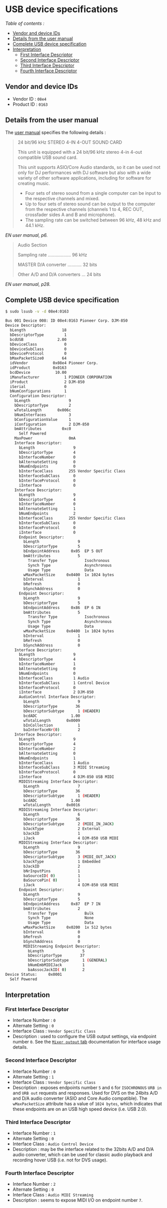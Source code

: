 # USB device specifications

*Table of contents :*

- [Vendor and device IDs](#vendor-and-device-ids)
- [Details from the user manual](#details-from-the-user-manual)
- [Complete USB device specification](#complete-usb-device-specification)
- [Interpretation](#interpretation)
    - [First Interface Descriptor](#first-interface-descriptor)
    - [Second Interface Descriptor](#second-interface-descriptor)
    - [Third Interface Descriptor](#third-interface-descriptor)
    - [Fourth Interface Descriptor](#fourth-interface-descriptor)

## Vendor and device IDs

- Vendor ID : `08e4`
- Product ID : `0163`

## Details from the user manual

The [user manual](https://www.pioneerdj.com/en/support/documents/archive/djm-850/)
specifies the following details :

> 24 bit/96 kHz STEREO 4-IN 4-OUT SOUND CARD
> 
> This unit is equipped with a 24 bit/96 kHz stereo 4-in 4-out compatible
> USB sound card.
> 
> This unit supports ASIO/Core Audio standards, so it can be used not
> only for DJ performances with DJ software but also with a wide variety of
> other software applications, including for software for creating music.
> 
> - Four sets of stereo sound from a single computer can be input to the
> respective channels and mixed.
> - Up to four sets of stereo sound can be output to the computer from
> the respective channels (channels 1 to 4, REC OUT, crossfader sides
> A and B and microphone).
> - The sampling rate can be switched between 96 kHz, 48 kHz and
44.1 kHz.

*EN user manual, p6.*

> Audio Section
> 
> Sampling rate .................. 96 kHz
> 
> MASTER D/A converter ........... 32 bits
> 
> Other A/D and D/A converters ... 24 bits

*EN user manual, p28.*

## Complete USB device specification

```bash
$ sudo lsusb -v -d 08e4:0163

Bus 001 Device 008: ID 08e4:0163 Pioneer Corp. DJM-850
Device Descriptor:
  bLength                18
  bDescriptorType         1
  bcdUSB               2.00
  bDeviceClass            0 
  bDeviceSubClass         0 
  bDeviceProtocol         0 
  bMaxPacketSize0        64
  idVendor           0x08e4 Pioneer Corp.
  idProduct          0x0163 
  bcdDevice           10.00
  iManufacturer           1 PIONEER CORPORATION
  iProduct                2 DJM-850
  iSerial                 0 
  bNumConfigurations      1
  Configuration Descriptor:
    bLength                 9
    bDescriptorType         2
    wTotalLength       0x006c
    bNumInterfaces          3
    bConfigurationValue     1
    iConfiguration          2 DJM-850
    bmAttributes         0xc0
      Self Powered
    MaxPower                0mA
    Interface Descriptor:
      bLength                 9
      bDescriptorType         4
      bInterfaceNumber        0
      bAlternateSetting       0
      bNumEndpoints           0
      bInterfaceClass       255 Vendor Specific Class
      bInterfaceSubClass      0 
      bInterfaceProtocol      0 
      iInterface              0 
    Interface Descriptor:
      bLength                 9
      bDescriptorType         4
      bInterfaceNumber        0
      bAlternateSetting       1
      bNumEndpoints           2
      bInterfaceClass       255 Vendor Specific Class
      bInterfaceSubClass      0 
      bInterfaceProtocol      0 
      iInterface              0 
      Endpoint Descriptor:
        bLength                 9
        bDescriptorType         5
        bEndpointAddress     0x05  EP 5 OUT
        bmAttributes            5
          Transfer Type            Isochronous
          Synch Type               Asynchronous
          Usage Type               Data
        wMaxPacketSize     0x0400  1x 1024 bytes
        bInterval               1
        bRefresh                0
        bSynchAddress           0
      Endpoint Descriptor:
        bLength                 9
        bDescriptorType         5
        bEndpointAddress     0x86  EP 6 IN
        bmAttributes            5
          Transfer Type            Isochronous
          Synch Type               Asynchronous
          Usage Type               Data
        wMaxPacketSize     0x0400  1x 1024 bytes
        bInterval               1
        bRefresh                0
        bSynchAddress           0
    Interface Descriptor:
      bLength                 9
      bDescriptorType         4
      bInterfaceNumber        1
      bAlternateSetting       0
      bNumEndpoints           0
      bInterfaceClass         1 Audio
      bInterfaceSubClass      1 Control Device
      bInterfaceProtocol      0 
      iInterface              2 DJM-850
      AudioControl Interface Descriptor:
        bLength                 9
        bDescriptorType        36
        bDescriptorSubtype      1 (HEADER)
        bcdADC               1.00
        wTotalLength       0x0009
        bInCollection           1
        baInterfaceNr(0)        2
    Interface Descriptor:
      bLength                 9
      bDescriptorType         4
      bInterfaceNumber        2
      bAlternateSetting       0
      bNumEndpoints           1
      bInterfaceClass         1 Audio
      bInterfaceSubClass      3 MIDI Streaming
      bInterfaceProtocol      0 
      iInterface              4 DJM-850 USB MIDI
      MIDIStreaming Interface Descriptor:
        bLength                 7
        bDescriptorType        36
        bDescriptorSubtype      1 (HEADER)
        bcdADC               1.00
        wTotalLength       0x0016
      MIDIStreaming Interface Descriptor:
        bLength                 6
        bDescriptorType        36
        bDescriptorSubtype      2 (MIDI_IN_JACK)
        bJackType               2 External
        bJackID                 1
        iJack                   4 DJM-850 USB MIDI
      MIDIStreaming Interface Descriptor:
        bLength                 9
        bDescriptorType        36
        bDescriptorSubtype      3 (MIDI_OUT_JACK)
        bJackType               1 Embedded
        bJackID                 2
        bNrInputPins            1
        baSourceID( 0)          1
        BaSourcePin( 0)         1
        iJack                   4 DJM-850 USB MIDI
      Endpoint Descriptor:
        bLength                 9
        bDescriptorType         5
        bEndpointAddress     0x87  EP 7 IN
        bmAttributes            2
          Transfer Type            Bulk
          Synch Type               None
          Usage Type               Data
        wMaxPacketSize     0x0200  1x 512 bytes
        bInterval               0
        bRefresh                0
        bSynchAddress           0
        MIDIStreaming Endpoint Descriptor:
          bLength                 5
          bDescriptorType        37
          bDescriptorSubtype      1 (GENERAL)
          bNumEmbMIDIJack         1
          baAssocJackID( 0)       2
Device Status:     0x0001
  Self Powered
```

## Interpretation

### First Interface Descriptor

- Interface Number : `0`
- Alternate Setting : `0`
- Interface Class : `Vendor Specific Class`
- Description : used to configure the USB output settings, via endpoint number
`0`. See the [`Mixer output` tab](windows-djm-850-setting-utility/mixer-output-tab/README.md)
documentation for interface usage details.

### Second Interface Descriptor

- Interface Number : `0`
- Alternate Setting : `1`
- Interface Class : `Vendor Specific Class`
- Description : exposes endpoints number `5` and `6` for `ISOCHRONOUS` `URB in`
and `URB out` requests and responses. Used for DVS on the 24bits A/D and D/A
audio converter (ASIO and Core Audio compatible).
The `wMaxPacketSize` attribute has a value of `1024 bytes`, which indicates that
these endpoints are on an USB high speed device (i.e. USB 2.0).

### Third Interface Descriptor

- Interface Number : `1`
- Alternate Setting : `0`
- Interface Class : `Audio Control Device`
- Description : may be the interface related to the 32bits A/D and D/A  audio
converter, which can be used for classic audio playback and recording hover USB
(i.e. not for DVS usage).

### Fourth Interface Descriptor

- Interface Number : `2`
- Alternate Setting : `0`
- Interface Class : `Audio MIDI Streaming`
- Description : seems to expose MIDI I/O on endpoint number `7`.

